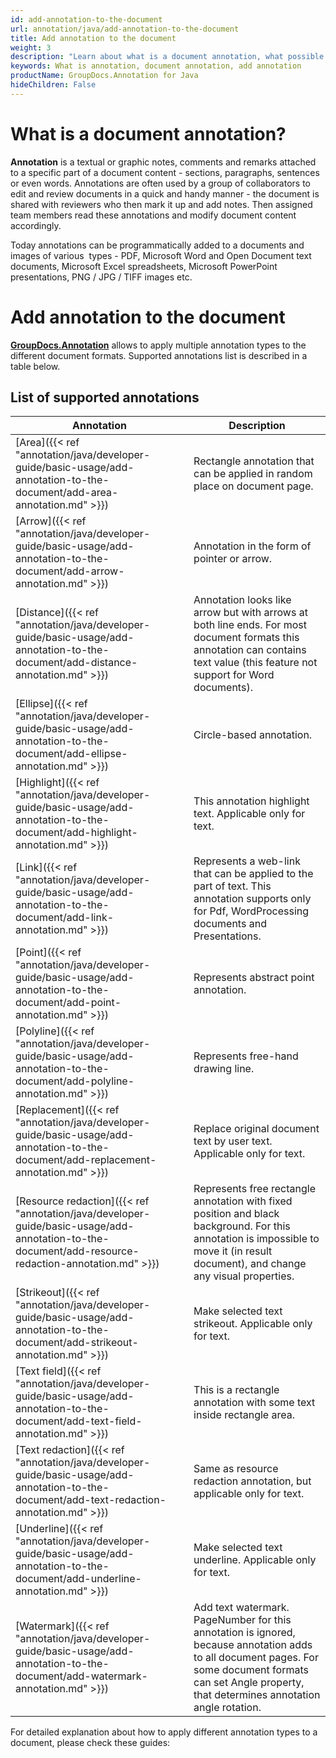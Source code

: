 ```yaml
---
id: add-annotation-to-the-document
url: annotation/java/add-annotation-to-the-document
title: Add annotation to the document
weight: 3
description: "Learn about what is a document annotation, what possible annotation types are, and how to programmatically add annotations to a document using GroupDocs.Annotation API."
keywords: What is annotation, document annotation, add annotation
productName: GroupDocs.Annotation for Java
hideChildren: False
---
```

# What is a document annotation?

**Annotation** is a textual or graphic notes, comments and remarks attached to a specific part of a document content - sections, paragraphs, sentences or even words. Annotations are often used by a group of collaborators to edit and review documents in a quick and handy manner - the document is shared with reviewers who then mark it up and add notes. Then assigned team members read these annotations and modify document content accordingly.

Today annotations can be programmatically added to a documents and images of various  types - PDF, Microsoft Word and Open Document text documents, Microsoft Excel spreadsheets, Microsoft PowerPoint presentations, PNG / JPG / TIFF images etc. 

# Add annotation to the document

**[GroupDocs.Annotation](https://products.groupdocs.com/annotation/java)** allows to apply multiple annotation types to the different document formats. Supported annotations list is described in a table below. 

## List of supported annotations

| Annotation | Description |
| --- | --- |
| [Area]({{< ref "annotation/java/developer-guide/basic-usage/add-annotation-to-the-document/add-area-annotation.md" >}}) | Rectangle annotation that can be applied in random place on document page. |
| [Arrow]({{< ref "annotation/java/developer-guide/basic-usage/add-annotation-to-the-document/add-arrow-annotation.md" >}}) | Annotation in the form of pointer or arrow. |
| [Distance]({{< ref "annotation/java/developer-guide/basic-usage/add-annotation-to-the-document/add-distance-annotation.md" >}}) | Annotation looks like arrow but with arrows at both line ends. For most document formats this annotation can contains text value (this feature not support for Word documents). |
| [Ellipse]({{< ref "annotation/java/developer-guide/basic-usage/add-annotation-to-the-document/add-ellipse-annotation.md" >}}) | Circle-based annotation. |
| [Highlight]({{< ref "annotation/java/developer-guide/basic-usage/add-annotation-to-the-document/add-highlight-annotation.md" >}}) | This annotation highlight text. Applicable only for text. |
| [Link]({{< ref "annotation/java/developer-guide/basic-usage/add-annotation-to-the-document/add-link-annotation.md" >}}) | Represents a web-link that can be applied to the part of text. This annotation supports only for Pdf, WordProcessing documents and Presentations. |
| [Point]({{< ref "annotation/java/developer-guide/basic-usage/add-annotation-to-the-document/add-point-annotation.md" >}}) | Represents abstract point annotation. |
| [Polyline]({{< ref "annotation/java/developer-guide/basic-usage/add-annotation-to-the-document/add-polyline-annotation.md" >}}) | Represents free-hand drawing line. |
| [Replacement]({{< ref "annotation/java/developer-guide/basic-usage/add-annotation-to-the-document/add-replacement-annotation.md" >}}) | Replace original document text by user text. Applicable only for text. |
| [Resource redaction]({{< ref "annotation/java/developer-guide/basic-usage/add-annotation-to-the-document/add-resource-redaction-annotation.md" >}}) | Represents free rectangle annotation with fixed position and black background. For this annotation is impossible to move it (in result document), and change any visual properties. |
| [Strikeout]({{< ref "annotation/java/developer-guide/basic-usage/add-annotation-to-the-document/add-strikeout-annotation.md" >}}) | Make selected text strikeout. Applicable only for text. |
| [Text field]({{< ref "annotation/java/developer-guide/basic-usage/add-annotation-to-the-document/add-text-field-annotation.md" >}}) | This is a rectangle annotation with some text inside rectangle area. |
| [Text redaction]({{< ref "annotation/java/developer-guide/basic-usage/add-annotation-to-the-document/add-text-redaction-annotation.md" >}}) | Same as resource redaction annotation, but applicable only for text. |
| [Underline]({{< ref "annotation/java/developer-guide/basic-usage/add-annotation-to-the-document/add-underline-annotation.md" >}}) | Make selected text underline. Applicable only for text. |
| [Watermark]({{< ref "annotation/java/developer-guide/basic-usage/add-annotation-to-the-document/add-watermark-annotation.md" >}}) | Add text watermark. PageNumber for this annotation is ignored, because annotation adds to all document pages. For some document formats can set Angle property, that determines annotation angle rotation. |

For detailed explanation about how to apply different annotation types to a document, please check these guides:
